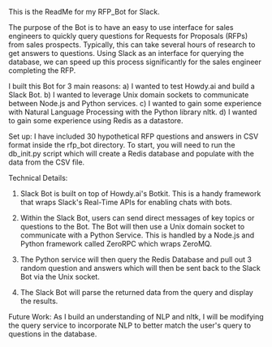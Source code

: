 This is the ReadMe for my RFP_Bot for Slack.

The purpose of the Bot is to have an easy to use interface for sales engineers to quickly
query questions for Requests for Proposals (RFPs) from sales prospects.  Typically, this
can take several hours of research to get answers to questions.  Using Slack as an
interface for querying the database, we can speed up this process significantly for
the sales engineer completing the RFP.

I built this Bot for 3 main reasons:
a) I wanted to test Howdy.ai and build a Slack Bot.
b) I wanted to leverage Unix domain sockets to communicate between Node.js and Python 
services.
c) I wanted to gain some experience with Natural Language Processing with the Python
library nltk.
d) I wanted to gain some experience using Redis as a datastore.

Set up:
I have included 30 hypothetical RFP questions and answers in CSV format inside the
rfp_bot directory.  To start, you will need to run the db_init.py script which will
create a Redis database and populate with the data from the CSV file.

Technical Details:
1. Slack Bot is built on top of Howdy.ai's Botkit.  This is a handy framework that wraps
Slack's Real-Time APIs for enabling chats with bots.

2. Within the Slack Bot, users can send direct messages of key topics or questions to the
Bot.  The Bot will then use a Unix domain socket to communicate with a Python Service.
This is handled by a Node.js and Python framework called ZeroRPC which wraps ZeroMQ.

3. The Python service will then query the Redis Database and pull out 3 random question
and answers which will then be sent back to the Slack Bot via the Unix socket.

4. The Slack Bot will parse the returned data from the query and display the results.

Future Work:
As I build an understanding of NLP and nltk, I will be modifying the query service to
incorporate NLP to better match the user's query to questions in the database.